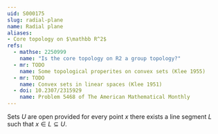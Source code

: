 ```yaml
---
uid: S000175
slug: radial-plane
name: Radial plane
aliases:
- Core topology on $\mathbb R^2$
refs:
  - mathse: 2250999
    name: "Is the core topology on R2 a group topology?"
  - mr: TODO
    name: Some topological properites on convex sets (Klee 1955)
  - mr: TODO
    name: Convex sets in linear spaces (Klee 1951)
  - doi: 10.2307/2315929
    name: Problem 5468 of The American Mathematical Monthly
---
```


Sets $U$ are open provided for every point $x$ there exists a line segment $L$
such that $x\in L\subseteq U$.

